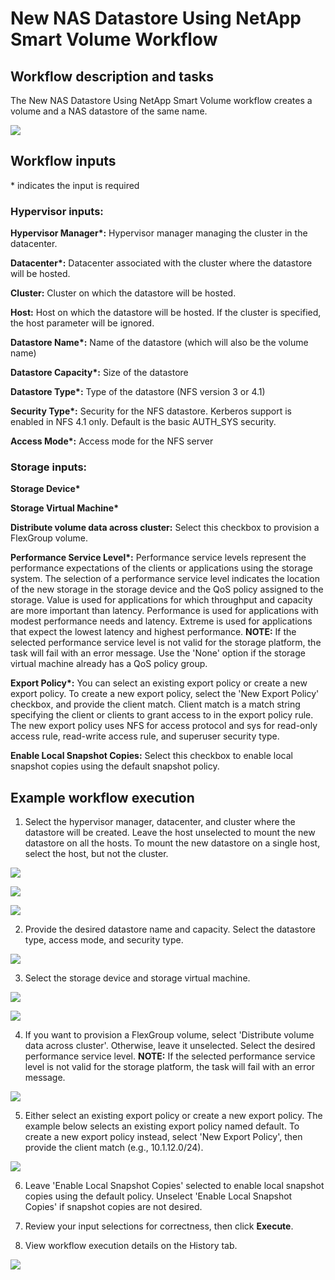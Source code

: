 # New NAS Datastore Using NetApp Smart Volume Workflow

## Workflow description and tasks

The New NAS Datastore Using NetApp Smart Volume workflow creates a
volume and a NAS datastore of the same name.

![](../images/NewNASDatastoreUsingNetAppSmartVolume/9809abde6ddb8155aa6377a702600f63dc5cbafb.png)


## Workflow inputs
\* indicates the input is required

### Hypervisor inputs:

**Hypervisor Manager\*:** Hypervisor manager managing the cluster in the
datacenter.

**Datacenter\*:** Datacenter associated with the cluster where the
datastore will be hosted.

**Cluster:** Cluster on which the datastore will be hosted.

**Host:** Host on which the datastore will be hosted. If the cluster is
specified, the host parameter will be ignored.

**Datastore Name\*:** Name of the datastore (which will also be the
volume name)

**Datastore Capacity\*:** Size of the datastore

**Datastore Type\*:** Type of the datastore (NFS version 3 or 4.1)

**Security Type\*:** Security for the NFS datastore. Kerberos support is
enabled in NFS 4.1 only. Default is the basic AUTH_SYS security.

**Access Mode\*:** Access mode for the NFS server

### Storage inputs:

**Storage Device\***

**Storage Virtual Machine\***

**Distribute volume data across cluster:** Select this checkbox to
provision a FlexGroup volume.

**Performance Service Level\*:** Performance service levels represent
the performance expectations of the clients or applications using the
storage system. The selection of a performance service level indicates
the location of the new storage in the storage device and the QoS policy
assigned to the storage. Value is used for applications for which
throughput and capacity are more important than latency. Performance is
used for applications with modest performance needs and latency. Extreme
is used for applications that expect the lowest latency and highest
performance. **NOTE:** If the selected performance service level is not
valid for the storage platform, the task will fail with an error
message. Use the 'None' option if the storage virtual machine already
has a QoS policy group.

**Export Policy\*:** You can select an existing export policy or create
a new export policy. To create a new export policy, select the 'New
Export Policy' checkbox, and provide the client match. Client match is a
match string specifying the client or clients to grant access to in the
export policy rule. The new export policy uses NFS for access protocol
and sys for read-only access rule, read-write access rule, and superuser
security type.

**Enable Local Snapshot Copies:** Select this checkbox to enable local
snapshot copies using the default snapshot policy.

## Example workflow execution

1.  Select the hypervisor manager, datacenter, and cluster where the
    datastore will be created. Leave the host unselected to mount the
    new datastore on all the hosts. To mount the new datastore on a
    single host, select the host, but not the cluster.

![](../images/NewNASDatastoreUsingNetAppSmartVolume/39b871adb0d3a788e7a46d7266f58021beada1f0.png)

![](../images/NewNASDatastoreUsingNetAppSmartVolume/26eb23e50aab3892f2de85a0fcabcf792b22bfb0.png)

![](../images/NewNASDatastoreUsingNetAppSmartVolume/a6bd7196909ca68c2543fe72ddc159be76bc89aa.png)

2.  Provide the desired datastore name and capacity. Select the
    datastore type, access mode, and security type.

![](../images/NewNASDatastoreUsingNetAppSmartVolume/ed71e11d149c2d5bd03679376dc4c03093a53f57.png)

3.  Select the storage device and storage virtual machine.

![](../images/NewNASDatastoreUsingNetAppSmartVolume/398153ee074747e14a6bb664c691fc21eb391b4b.png)

![](../images/NewNASDatastoreUsingNetAppSmartVolume/15eff75beb83224b6884ca1779d9e60d09b16c14.png)

4.  If you want to provision a FlexGroup volume, select 'Distribute
    volume data across cluster'. Otherwise, leave it unselected. Select
    the desired performance service level. **NOTE:** If the selected
    performance service level is not valid for the storage platform, the
    task will fail with an error message.

![](../images/NewNASDatastoreUsingNetAppSmartVolume/55eee0e984bc4bb6d9594ef04f432f9cd729d04c.png)

5.  Either select an existing export policy or create a new export
    policy. The example below selects an existing export policy named
    default. To create a new export policy instead, select 'New Export
    Policy', then provide the client match (e.g., 10.1.12.0/24).

![](../images/NewNASDatastoreUsingNetAppSmartVolume/465f78fdaf878058b9b230bb1ec46a2c69a05c6a.png)

6.  Leave 'Enable Local Snapshot Copies' selected to enable local
    snapshot copies using the default policy. Unselect 'Enable Local
    Snapshot Copies' if snapshot copies are not desired.

7.  Review your input selections for correctness, then click **Execute**.

8.  View workflow execution details on the History tab.

![](../images/NewNASDatastoreUsingNetAppSmartVolume/036c7d01b26e36e3b885bd3649eca667529142de.png)
